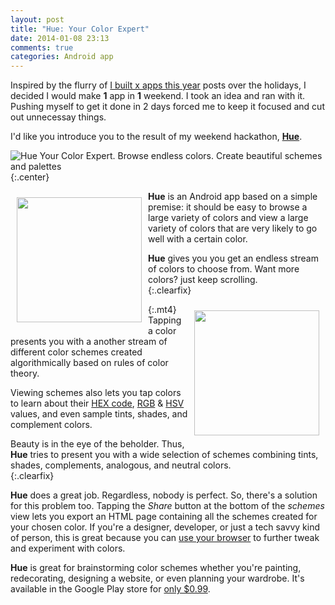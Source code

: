 ```yaml
---
layout: post
title: "Hue: Your Color Expert"
date: 2014-01-08 23:13
comments: true
categories: Android app 
---
```


Inspired by the flurry of [I built x apps this year](https://news.ycombinator.com/item?id=6985700) posts over the holidays, I decided I would make **1** app in **1** weekend. I took an idea and ran with it. Pushing myself to get it done in 2 days forced me to keep it focused and cut out unnecessay things.

I'd like you introduce you to the result of my weekend hackathon, [**Hue**](https://play.google.com/store/apps/details?id=ca.nloko.hue).

![Hue Your Color Expert. Browse endless colors. Create beautiful schemes and palettes](/blog/images/hue_feature.png "Hue: Your Color Expert")
{:.center}

<img width="200" src="/blog/images/hue_colors.png" style="margin:10px;float:left;"/>**Hue** is an Android app based on a simple premise: it should be easy to browse a large variety of colors and view a large variety of colors that are very likely to go well with a certain color.

**Hue** gives you you get an endless stream of colors to choose from. Want more colors? just keep scrolling.  
{:.clearfix}

<img width="200" src="/blog/images/hue_schemes.png" style="margin:10px;float:right;"/>

{:.mt4}
Tapping a color presents you with a another stream of different color schemes created algorithmically based on rules of color theory.

Viewing schemes also lets you tap colors to learn about their [HEX code](http://en.wikipedia.org/wiki/Web_colors), [RGB](http://en.wikipedia.org/wiki/RGB_color_model) & [HSV](http://en.wikipedia.org/wiki/HSL_and_HSV) values, and even sample tints, shades, and complement colors.

Beauty is in the eye of the beholder. Thus, **Hue** tries to present you with a wide selection of schemes combining tints, shades, complements, analogous, and neutral colors.  
{:.clearfix}

**Hue** does a great job. Regardless, nobody is perfect. So, there's a solution for this problem too. Tapping the *Share* button at the bottom of the *schemes* view lets you export an HTML page containing all the schemes created for your chosen color. If you're a designer, developer, or just a tech savvy kind of person, this is great because you can [use your browser](https://developers.google.com/chrome-developer-tools/) to further tweak and experiment with colors.

**Hue** is great for brainstorming color schemes whether you're painting, redecorating, designing a website, or even planning your wardrobe. It's available in the Google Play store for [only $0.99](https://play.google.com/store/apps/details?id=ca.nloko.hue).
